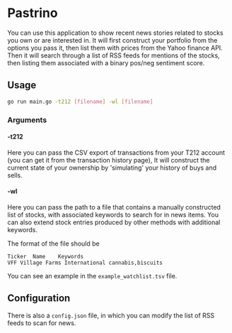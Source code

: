 # Pastrino

You can use this application to show recent news stories related to stocks you own or are interested in. It will first construct your portfolio from the options you pass it, then list them with prices from the Yahoo finance API. Then it will search through a list of RSS feeds for mentions of the stocks, then listing them associated with a binary pos/neg sentiment score.

## Usage

```bash
go run main.go -t212 [filename] -wl [filename]
```

### Arguments

#### -t212

Here you can pass the CSV export of transactions from your T212 account (you can get it from the transaction history page), It will construct the current state of your ownership by 'simulating' your history of buys and sells.

#### -wl

Here you can pass the path to a file that contains a manually constructed list of stocks, with associated keywords to search for in news items. You can also extend stock entries produced by other methods with additional keywords.

The format of the file should be

```tsv
Ticker	Name	Keywords
VFF	Village Farms International	cannabis,biscuits
```

You can see an example in the `example_watchlist.tsv` file.

## Configuration

There is also a `config.json` file, in which you can modify the list of RSS feeds to scan for news.

